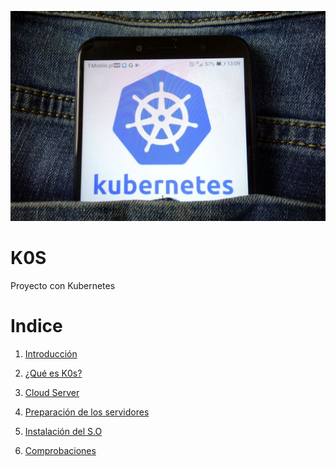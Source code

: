 ![img](https://github.com/abarcajoel/K0S/blob/main/img/k0s.jpg)
#                       K0S
Proyecto con Kubernetes
# Indice

1. [Introducción](https://github.com/abarcajoel/K0S/blob/main/readme/Introduccion.md)

2. [¿Qué es K0s?]()

3. [Cloud Server]()

4. [Preparación de los servidores]()

5. [Instalación del S.O]() 

6. [Comprobaciones]()



